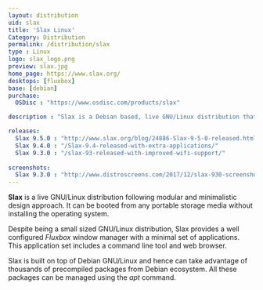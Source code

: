 ```yaml
---
layout: distribution
uid: slax
title: 'Slax Linux'
Category: Distribution
permalink: /distribution/slax
type : Linux
logo: slax_logo.png
preview: slax.jpg
home_page: https://www.slax.org/
desktops: [fluxbox]
base: [debian]
purchase:
  OSDisc : "https://www.osdisc.com/products/slax"

description : "Slax is a Debian based, live GNU/Linux distribution that follows a modular design approach. It comes with minimal tools required to run a desktop system"

releases:
  Slax 9.5.0 : "http://www.slax.org/blog/24886-Slax-9-5-0-released.html"
  Slax 9.4.0 : "/Slax-9.4-released-with-extra-applications/"
  Slax 9.3.0 : "/slax-93-released-with-improved-wifi-support/"
  
screenshots:
  Slax 9.3.0 : "http://www.distroscreens.com/2017/12/slax-930-screenshots.html"
---
```


**Slax** is a live GNU/Linux distribution following modular and minimalistic design approach. It can be booted from any portable storage media without installing the operating system.

Despite being a small sized GNU/Linux distribution, Slax provides a well configured *Fluxbox* window manager with a minimal set of applications. This application set includes a command line tool and web browser.

Slax is built on top of Debian GNU/Linux and hence can take advantage of thousands of precompiled packages from Debian ecosystem. All these packages can be managed using the *apt* command.
